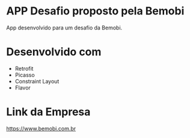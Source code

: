 # APP Desafio proposto pela Bemobi
App desenvolvido para um desafio da Bemobi.
# Desenvolvido com
- Retrofit
- Picasso
- Constraint Layout
- Flavor 
# Link da Empresa 
https://www.bemobi.com.br
